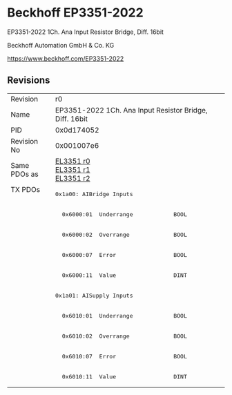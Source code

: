 # Beckhoff EP3351-2022

EP3351-2022 1Ch. Ana Input Resistor Bridge, Diff. 16bit 

Beckhoff Automation GmbH & Co. KG

https://www.beckhoff.com/EP3351-2022

## Revisions
<table>
<tr >
<td>Revision</td>
<td>r0</td>
</tr>
<tr >
<td>Name</td>
<td>EP3351-2022 1Ch. Ana Input Resistor Bridge, Diff. 16bit </td>
</tr>
<tr >
<td>PID</td>
<td>0x0d174052</td>
</tr>
<tr >
<td>Revision No</td>
<td>0x001007e6</td>
</tr>
<tr >
<td>Same PDOs as</td>
<td><a href="EL3351">EL3351 r0</a><br/><a href="EL3351">EL3351 r1</a><br/><a href="EL3351">EL3351 r2</a></td>
</tr>
<tr class="txpdo pdosection">
<td rowspan=10 valign=top>TX PDOs</td>
<td><pre>0x1a00: AIBridge Inputs </pre></td>
<td></td>
</tr>
<tr class="txpdo">
<td><pre>  0x6000:01  Underrange            BOOL</pre></td>
</tr>
<tr class="txpdo">
<td><pre>  0x6000:02  Overrange             BOOL</pre></td>
</tr>
<tr class="txpdo">
<td><pre>  0x6000:07  Error                 BOOL</pre></td>
</tr>
<tr class="txpdo">
<td><pre>  0x6000:11  Value                 DINT</pre></td>
</tr>
<tr class="txpdo pdosection">
<td><pre>0x1a01: AISupply Inputs </pre></td>
</tr>
<tr class="txpdo">
<td><pre>  0x6010:01  Underrange            BOOL</pre></td>
</tr>
<tr class="txpdo">
<td><pre>  0x6010:02  Overrange             BOOL</pre></td>
</tr>
<tr class="txpdo">
<td><pre>  0x6010:07  Error                 BOOL</pre></td>
</tr>
<tr class="txpdo">
<td><pre>  0x6010:11  Value                 DINT</pre></td>
</tr>
</table>

